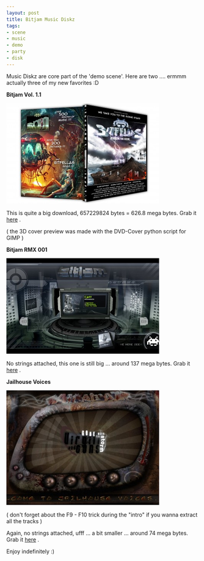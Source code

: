 ```yaml
--- 
layout: post
title: Bitjam Music Diskz
tags: 
- scene
- music
- demo
- party
- disk
---
```

Music Diskz are core part of the 'demo scene'. Here are two .... ermmm actually three of my new favorites :D

<strong>Bitjam Vol. 1.1</strong>

<a class="image" href="/images/2008/10/bitjam_cover.jpg"><img class="alignnone size-thumbnail wp-image-373" title="Bitjam Cover" src="/images/2008/10/bitjam_cover-400x262.jpg" alt="" width="400" height="262" /></a>

This is quite a big download, 657229824 bytes = 626.8 mega bytes. Grab it <a title="Grab it!" href="http://pouet.net/prod.php?which=31658" target="_blank">here</a> .

( the 3D cover preview was made with the DVD-Cover python script for GIMP )

<strong>Bitjam RMX 001</strong>

<a class="image" href="/images/2008/10/bitjam_rmx.jpg"><img class="alignnone size-thumbnail wp-image-374" title="bitjam_rmx" src="/images/2008/10/bitjam_rmx-400x250.jpg" alt="" width="400" height="250" /></a>

No strings attached, this one is still big ... around 137 mega bytes. Grab it <a title="Grab it!" href="http://pouet.net/prod.php?which=51219" target="_blank">here</a> .

<strong>Jailhouse Voices</strong>

<a class="image" href="/images/2008/10/jailhouse.jpg"><img class="alignnone size-thumbnail wp-image-375" title="jailhouse" src="/images/2008/10/jailhouse-400x300.jpg" alt="" width="400" height="300" /></a>

( don't forget about the F9 - F10 trick during the "intro" if you wanna extract all the tracks )

Again, no strings attached, ufff ... a bit smaller ... around 74 mega bytes. Grab it <a title="Grab it!" href="http://www.pouet.net/prod.php?which=51760" target="_blank">here</a> .

Enjoy indefinitely :)
